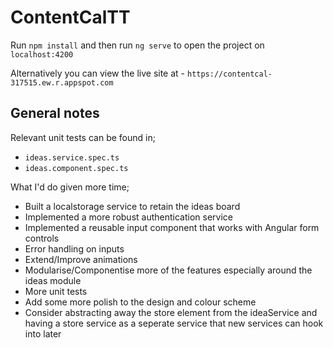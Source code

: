 # ContentCalTT

Run `npm install` and then run `ng serve` to open the project on `localhost:4200`

Alternatively you can view the live site at - `https://contentcal-317515.ew.r.appspot.com`


## General notes

Relevant unit tests can be found in; 
 - `ideas.service.spec.ts`
 - `ideas.component.spec.ts`

What I'd do given more time; 
 - Built a localstorage service to retain the ideas board
 - Implemented a more robust authentication service
 - Implemented a reusable input component that works with Angular form controls
 - Error handling on inputs
 - Extend/Improve animations
 - Modularise/Componentise more of the features especially around the ideas module
 - More unit tests
 - Add some more polish to the design and colour scheme
 - Consider abstracting away the store element from the ideaService and having a store service as a seperate service that new services can hook into later
